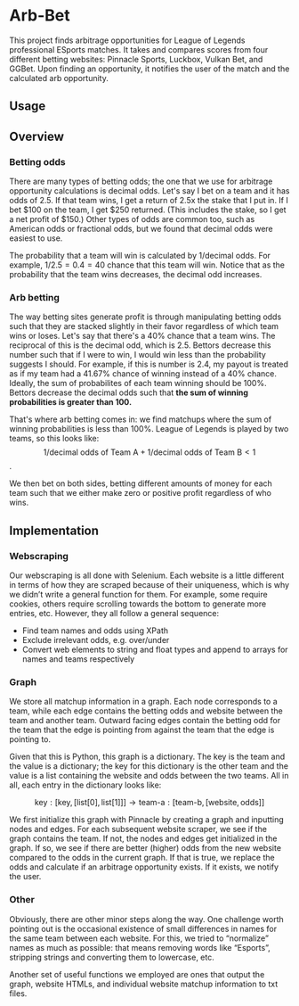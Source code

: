 # Arb-Bet
This project finds arbitrage opportunities for League of Legends professional ESports matches. It takes and compares scores from four different betting websites: Pinnacle Sports, Luckbox, Vulkan Bet, and GGBet. Upon finding an opportunity, it notifies the user of the match and the calculated arb opportunity.

## Usage

## Overview
### Betting odds
There are many types of betting odds; the one that we use for arbitrage opportunity calculations is decimal odds. Let's say I bet on a team and it has odds of 2.5. If that team wins, I get a return of 2.5x the stake that I put in. If I bet $100 on the team, I get $250 returned. (This includes the stake, so I get a net profit of $150.) Other types of odds are common too, such as American odds or fractional odds, but we found that decimal odds were easiest to use.

The probability that a team will win is calculated by $1/\text{decimal odds}$. For example, $1/2.5 = 0.4 = 40%$ chance that this team will win. Notice that as the probability that the team wins decreases, the decimal odd increases.


### Arb betting
The way betting sites generate profit is through manipulating betting odds such that they are stacked slightly in their favor regardless of which team wins or loses. Let's say that there's a 40% chance that a team wins. The reciprocal of this is the decimal odd, which is 2.5. Bettors decrease this number such that if I were to win, I would win less than the probability suggests I should. For example, if this is number is 2.4, my payout is treated as if my team had a 41.67% chance of winning instead of a 40% chance. Ideally, the sum of probabilites of each team winning should be 100%. Bettors decrease the decimal odds such that **the sum of winning probabilities is greater than 100.**

That's where arb betting comes in: we find matchups where the sum of winning probabilities is less than 100%. League of Legends is played by two teams, so this looks like: $$1/\text{decimal odds of Team A} + 1/\text{decimal odds of Team B} < 1$$.

We then bet on both sides, betting different amounts of money for each team such that we either make zero or positive profit regardless of who wins.

## Implementation
### Webscraping
Our webscraping is all done with Selenium. Each website is a little different in terms of how they are scraped because of their uniqueness, which is why we didn’t write a general function for them. For example, some require cookies, others require scrolling towards the bottom to generate more entries, etc. However, they all follow a general sequence:
- Find team names and odds using XPath
- Exclude irrelevant odds, e.g. over/under
- Convert web elements to string and float types and append to arrays for names and teams respectively

### Graph
We store all matchup information in a graph. Each node corresponds to a team, while each edge contains the betting odds and website between the team and another team. Outward facing edges contain the betting odd for the team that the edge is pointing from against the team that the edge is pointing to.

Given that this is Python, this graph is a dictionary. The key is the team and the value is a dictionary; the key for this dictionary is the other team and the value is a list containing the website and odds between the two teams. All in all, each entry in the dictionary looks like:

$$\text{key}:[\text{key},[\text{list}[0], \text{list}[1]]] \rightarrow \text{team-a}: [\text{team-b}, [\text{website}, \text{odds}]]$$

We first initialize this graph with Pinnacle by creating a graph and inputting nodes and edges. For each subsequent website scraper, we see if the graph contains the team. If not, the nodes and edges get initialized in the graph. If so, we see if there are better (higher) odds from the new website compared to the odds in the current graph. If that is true, we replace the odds and calculate if an arbitrage opportunity exists. If it exists, we notify the user.

### Other
Obviously, there are other minor steps along the way. One challenge worth pointing out is the occasional existence of small differences in names for the same team between each website. For this, we tried to “normalize” names as much as possible: that means removing words like “Esports”, stripping strings and converting them to lowercase, etc.

Another set of useful functions we employed are ones that output the graph, website HTMLs, and individual website matchup information to txt files.
